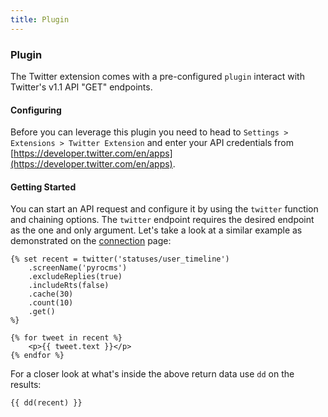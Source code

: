 ```yaml
---
title: Plugin
---
```


### Plugin

The Twitter extension comes with a pre-configured `plugin` interact with Twitter's v1.1 API "GET" endpoints.


#### Configuring

Before you can leverage this plugin you need to head to `Settings > Extensions > Twitter Extension` and enter your API credentials from [https://developer.twitter.com/en/apps](https://developer.twitter.com/en/apps).


#### Getting Started

You can start an API request and configure it by using the `twitter` function and chaining options. The `twitter` endpoint requires the desired endpoint as the one and only argument. Let's take a look at a similar example as demonstrated on the [connection](../connection) page:

    {% set recent = twitter('statuses/user_timeline')
        .screenName('pyrocms')
        .excludeReplies(true)
        .includeRts(false)
        .cache(30)
        .count(10)
        .get()
    %}
    
    {% for tweet in recent %}
        <p>{{ tweet.text }}</p>
    {% endfor %}

For a closer look at what's inside the above return data use `dd` on the results:
 
    {{ dd(recent) }}
